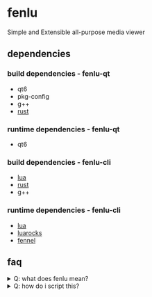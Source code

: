 # fenlu

Simple and Extensible all-purpose media viewer

## dependencies

### build dependencies - fenlu-qt
- qt6
- pkg-config
- g++
- [rust](https://www.rust-lang.org/)

### runtime dependencies - fenlu-qt
- qt6

### build dependencies - fenlu-cli
- [lua](https://www.lua.org/)
- [rust](https://www.rust-lang.org/)
- g++

### runtime dependencies - fenlu-cli
- [lua](https://www.lua.org/)
- [luarocks](https://luarocks.org)
- [fennel](https://fennel-lang.org/)

## faq

<details>
  <summary>Q: what does fenlu mean?</summary>
  A: it was a random name that i translated to chinese
  and means "journal entry" (according to google translate atleast)
  so i took it as: this application being the journal, and the media your entries!
</details>

<details>
  <summary>Q: how do i script this?</summary>
  A: fenlu-qt can be provided any script via the config. scripting for fenlu-cli is done in [fennel](https://fennel-lang.org/)
</details>
